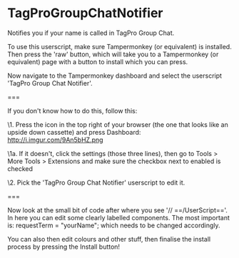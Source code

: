 TagProGroupChatNotifier
=======================

Notifies you if your name is called in TagPro Group Chat.

To use this userscript, make sure Tampermonkey (or equivalent) is installed.
Then press the 'raw' button, which will take you to a Tampermonkey (or equivalent) page with a button to install which you can press.

Now navigate to the Tampermonkey dashboard and select the userscript 'TagPro Group Chat Notifier'.

===

If you don't know how to do this, follow this:

\1. Press the icon in the top right of your browser (the one that looks like an upside down cassette) and press Dashboard: http://i.imgur.com/9An5bHZ.png

 \1a. If it doesn't, click the settings (those three lines), then go to Tools > More Tools > Extensions and make sure the checkbox next to enabled is checked

\2. Pick the 'TagPro Group Chat Notifier' userscript to edit it.

===

Now look at the small bit of code after where you see '// ==/UserScript=='. In here you can edit some clearly labelled components.
The most important is: requestTerm = "yourName";    which needs to be changed accordingly.


You can also then edit colours and other stuff, then finalise the install process by pressing the Install button!
